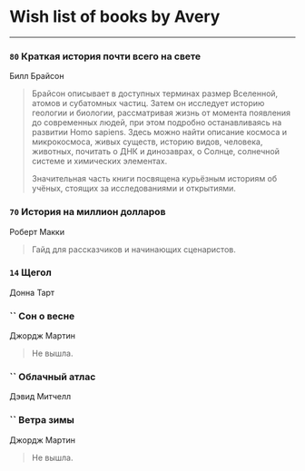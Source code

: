 # Wish list of books by Avery
---

### `80` Краткая история почти всего на свете
Билл Брайсон
> Брайсон описывает в доступных терминах размер Вселенной, атомов и субатомных частиц. Затем он исследует историю геологии и биологии, рассматривая жизнь от момента появления до современных людей, при этом подробно останавливаясь на развитии Homo sapiens. Здесь можно найти описание космоса и микрокосмоса, живых существ, историю видов, человека, животных, почитать о ДНК и динозаврах, о Солнце, солнечной системе и химических элементах. 
> 
> Значительная часть книги посвящена курьёзным историям об учёных, стоящих за исследованиями и открытиями.

### `70` История на миллион долларов
Роберт Макки
> Гайд для рассказчиков и начинающих сценаристов.

### `14` Щегол
Донна Тарт

### `` Сон о весне
Джордж Мартин
> Не вышла.

### `` Облачный атлас
Дэвид Митчелл

### `` Ветра зимы
Джордж Мартин
> Не вышла.


